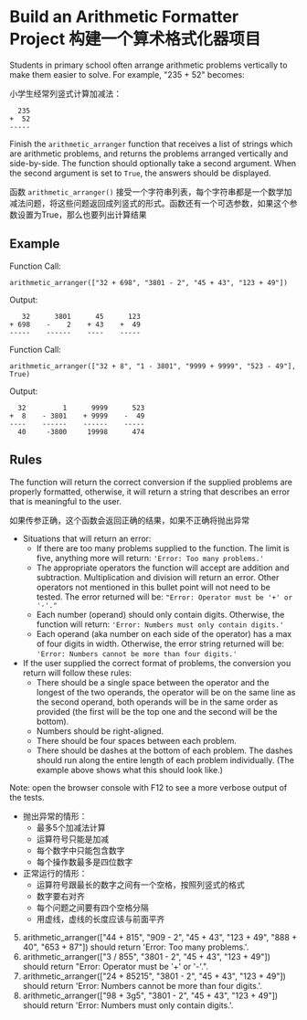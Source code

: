 # Build an Arithmetic Formatter Project 构建一个算术格式化器项目

Students in primary school often arrange arithmetic problems vertically to make them easier to solve. For example, "235 + 52" becomes:

小学生经常列竖式计算加减法：

      235
    +  52
    -----

Finish the `arithmetic_arranger` function that receives a list of strings which are arithmetic problems, and returns the problems arranged vertically and side-by-side. The function should optionally take a second argument. When the second argument is set to `True`, the answers should be displayed.

函数 `arithmetic_arranger()` 接受一个字符串列表，每个字符串都是一个数学加减法问题，将这些问题返回成列竖式的形式。函数还有一个可选参数，如果这个参数设置为True，那么也要列出计算结果

## Example

Function Call:

    arithmetic_arranger(["32 + 698", "3801 - 2", "45 + 43", "123 + 49"])

Output:

       32      3801      45      123
    + 698    -    2    + 43    +  49
    -----    ------    ----    -----

Function Call:

    arithmetic_arranger(["32 + 8", "1 - 3801", "9999 + 9999", "523 - 49"], True)

Output:

      32         1      9999      523
    +  8    - 3801    + 9999    -  49
    ----    ------    ------    -----
      40     -3800     19998      474

## Rules

The function will return the correct conversion if the supplied problems are properly formatted, otherwise, it will return a string that describes an error that is meaningful to the user.

如果传参正确，这个函数会返回正确的结果，如果不正确将抛出异常

- Situations that will return an error:
    - If there are too many problems supplied to the function. The limit is five, anything more will return: `'Error: Too many problems.'` 
    - The appropriate operators the function will accept are addition and subtraction. Multiplication and division will return an error. Other operators not mentioned in this bullet point will not need to be tested. The error returned will be: `"Error: Operator must be '+' or '-'."`
    - Each number (operand) should only contain digits. Otherwise, the function will return: `'Error: Numbers must only contain digits.'`
    - Each operand (aka number on each side of the operator) has a max of four digits in width. Otherwise, the error string returned will be: `'Error: Numbers cannot be more than four digits.'`
- If the user supplied the correct format of problems, the conversion you return will follow these rules:
    - There should be a single space between the operator and the longest of the two operands, the operator will be on the same line as the second operand, both operands will be in the same order as provided (the first will be the top one and the second will be the bottom).
    - Numbers should be right-aligned.
    - There should be four spaces between each problem.
    - There should be dashes at the bottom of each problem. The dashes should run along the entire length of each problem individually. (The example above shows what this should look like.)

Note: open the browser console with F12 to see a more verbose output of the tests.

- 抛出异常的情形：
    - 最多5个加减法计算
    - 运算符号只能是加减
    - 每个数字中只能包含数字
    - 每个操作数最多是四位数字
- 正常运行的情形：
    - 运算符号跟最长的数字之间有一个空格，按照列竖式的格式
    - 数字要右对齐
    - 每个问题之间要有四个空格分隔
    - 用虚线，虚线的长度应该与前面平齐


5. arithmetic_arranger(["44 + 815", "909 - 2", "45 + 43", "123 + 49", "888 + 40", "653 + 87"]) should return 'Error: Too many problems.'.
6. arithmetic_arranger(["3 / 855", "3801 - 2", "45 + 43", "123 + 49"]) should return "Error: Operator must be '+' or '-'.".
7. arithmetic_arranger(["24 + 85215", "3801 - 2", "45 + 43", "123 + 49"]) should return 'Error: Numbers cannot be more than four digits.'.
8. arithmetic_arranger(["98 + 3g5", "3801 - 2", "45 + 43", "123 + 49"]) should return 'Error: Numbers must only contain digits.'.